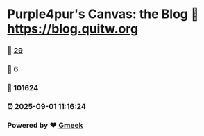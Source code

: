 # Purple4pur's Canvas: the Blog :link: https://blog.quitw.org 
### :page_facing_up: [29](https://blog.quitw.org/tag.html) 
### :speech_balloon: 6 
### :hibiscus: 101624 
### :alarm_clock: 2025-09-01 11:16:24 
### Powered by :heart: [Gmeek](https://github.com/Meekdai/Gmeek)

